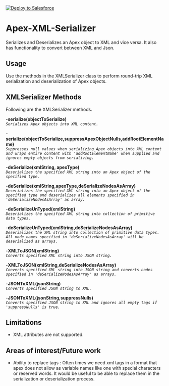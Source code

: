 <a href="https://githubsfdeploy.herokuapp.com?owner=skolakan&repo=Apex-XML-Serializer">
  <img alt="Deploy to Salesforce"
       src="https://raw.githubusercontent.com/afawcett/githubsfdeploy/master/src/main/webapp/resources/img/deploy.png">
</a>

# Apex-XML-Serializer
Serializes and Deserializes an Apex object to XML and vice versa. It also has functionality to convert between XML and Json.

## Usage
Use the methods in the XMLSerializer class to perform round-trip XML serialization and deserialization of Apex objects.

## XMLSerializer Methods
Following are the XMLSerializer methods. 

 -**serialize(objectToSerialize)**  
	    _`Serializes Apex objects into XML content.`_
	 
 -**serialize(objectToSerialize,suppressApexObjectNulls,addRootElementName)**  
	    _`Suppresses null values when serializing Apex objects into XML content and wraps entire content with 'addRootElementName' when supplied and ignores empty objects from serializing.`_
		   
 -**deSerialize(xmlString, apexType)**  
	    _`Deserializes the specified XML string into an Apex object of the specified type.`_
      
 -**deSerialize(xmlString,apexType,deSerializeNodesAsArray)**  
        _`Deserializes the specified XML string into an Apex object of the specified type and deserializes all elements specified in 'deSerializeNodesAsArray' as array.`_
       
 -**deSerializeUnTyped(xmlString)**  
	    _`Deserializes the specified XML string into collection of primitive data types.`_

 -**deSerializeUnTyped(xmlString,deSerializeNodesAsArray)**  
	    _`Deserializes the XML string into collection of primitive data types. All node names specified in 'deSerializeNodesAsArray' will be deserialized as arrays.`_
 
 -**XMLToJSON(xmlString)**  
	    _`Converts specified XML string into JSON string.`_
		
 -**XMLToJSON(xmlString,deSerializeNodesAsArray)**  
	    _`Converts specified XML string into JSON string and converts nodes specified in 'deSerializeNodesAsArray' as arrays.`_
 
 -**JSONToXML(jsonString)**  
	    _`Converts specified JSON string to XML.`_
		
  -**JSONToXML(jsonString,suppressNulls)**  
	    _`Converts specified JSON string to XML and ignores all empty tags if 'suppressNulls' is true.`_
	    
## Limitations
* XML attributes are not supported.

## Areas of interest/Future work
* Ability to replace tags : Often times we need xml tags in a format that apex does not allow as variable names like one with special characters or reserved words. It would be useful to be able to replace them in the serialization or deserialization process.
